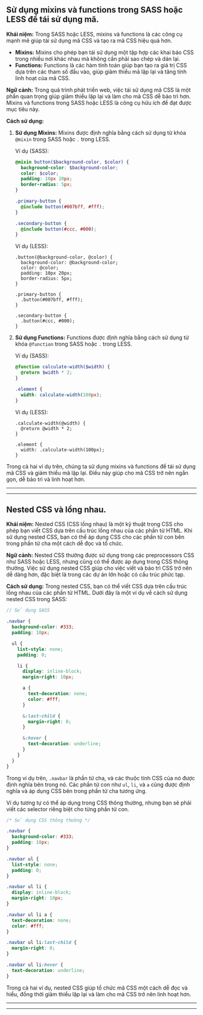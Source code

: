 ## Sử dụng mixins và functions trong SASS hoặc LESS để tái sử dụng mã.

**Khái niệm:**
Trong SASS hoặc LESS, mixins và functions là các công cụ mạnh mẽ giúp tái sử dụng mã CSS và tạo ra mã CSS hiệu quả hơn.

- **Mixins:** Mixins cho phép bạn tái sử dụng một tập hợp các khai báo CSS trong nhiều nơi khác nhau mà không cần phải sao chép và dán lại.
- **Functions:** Functions là các hàm tính toán giúp bạn tạo ra giá trị CSS dựa trên các tham số đầu vào, giúp giảm thiểu mã lặp lại và tăng tính linh hoạt của mã CSS.

**Ngữ cảnh:**
Trong quá trình phát triển web, việc tái sử dụng mã CSS là một phần quan trọng giúp giảm thiểu lặp lại và làm cho mã CSS dễ bảo trì hơn. Mixins và functions trong SASS hoặc LESS là công cụ hữu ích để đạt được mục tiêu này.

**Cách sử dụng:**

1. **Sử dụng Mixins:**
   Mixins được định nghĩa bằng cách sử dụng từ khóa `@mixin` trong SASS hoặc `.` trong LESS.

   Ví dụ (SASS):

   ```scss
   @mixin button($background-color, $color) {
     background-color: $background-color;
     color: $color;
     padding: 10px 20px;
     border-radius: 5px;
   }

   .primary-button {
     @include button(#007bff, #fff);
   }

   .secondary-button {
     @include button(#ccc, #000);
   }
   ```

   Ví dụ (LESS):

   ```less
   .button(@background-color, @color) {
     background-color: @background-color;
     color: @color;
     padding: 10px 20px;
     border-radius: 5px;
   }

   .primary-button {
     .button(#007bff, #fff);
   }

   .secondary-button {
     .button(#ccc, #000);
   }
   ```

2. **Sử dụng Functions:**
   Functions được định nghĩa bằng cách sử dụng từ khóa `@function` trong SASS hoặc `.` trong LESS.

   Ví dụ (SASS):

   ```scss
   @function calculate-width($width) {
     @return $width * 2;
   }

   .element {
     width: calculate-width(100px);
   }
   ```

   Ví dụ (LESS):

   ```less
   .calculate-width(@width) {
     @return @width * 2;
   }

   .element {
     width: .calculate-width(100px);
   }
   ```

Trong cả hai ví dụ trên, chúng ta sử dụng mixins và functions để tái sử dụng mã CSS và giảm thiểu mã lặp lại. Điều này giúp cho mã CSS trở nên ngắn gọn, dễ bảo trì và linh hoạt hơn.

---

---

## Nested CSS và lồng nhau.

**Khái niệm:**
Nested CSS (CSS lồng nhau) là một kỹ thuật trong CSS cho phép bạn viết CSS dựa trên cấu trúc lồng nhau của các phần tử HTML. Khi sử dụng nested CSS, bạn có thể áp dụng CSS cho các phần tử con bên trong phần tử cha một cách dễ đọc và tổ chức.

**Ngữ cảnh:**
Nested CSS thường được sử dụng trong các preprocessors CSS như SASS hoặc LESS, nhưng cũng có thể được áp dụng trong CSS thông thường. Việc sử dụng nested CSS giúp cho việc viết và bảo trì CSS trở nên dễ dàng hơn, đặc biệt là trong các dự án lớn hoặc có cấu trúc phức tạp.

**Cách sử dụng:**
Trong nested CSS, bạn có thể viết CSS dựa trên cấu trúc lồng nhau của các phần tử HTML. Dưới đây là một ví dụ về cách sử dụng nested CSS trong SASS:

```scss
// Sử dụng SASS

.navbar {
  background-color: #333;
  padding: 10px;

  ul {
    list-style: none;
    padding: 0;

    li {
      display: inline-block;
      margin-right: 10px;

      a {
        text-decoration: none;
        color: #fff;
      }

      &:last-child {
        margin-right: 0;
      }

      &:hover {
        text-decoration: underline;
      }
    }
  }
}
```

Trong ví dụ trên, `.navbar` là phần tử cha, và các thuộc tính CSS của nó được định nghĩa bên trong nó. Các phần tử con như `ul`, `li`, và `a` cũng được định nghĩa và áp dụng CSS bên trong phần tử cha tương ứng.

Ví dụ tương tự có thể áp dụng trong CSS thông thường, nhưng bạn sẽ phải viết các selector riêng biệt cho từng phần tử con.

```css
/* Sử dụng CSS thông thường */

.navbar {
  background-color: #333;
  padding: 10px;
}

.navbar ul {
  list-style: none;
  padding: 0;
}

.navbar ul li {
  display: inline-block;
  margin-right: 10px;
}

.navbar ul li a {
  text-decoration: none;
  color: #fff;
}

.navbar ul li:last-child {
  margin-right: 0;
}

.navbar ul li:hover {
  text-decoration: underline;
}
```

Trong cả hai ví dụ, nested CSS giúp tổ chức mã CSS một cách dễ đọc và hiểu, đồng thời giảm thiểu lặp lại và làm cho mã CSS trở nên linh hoạt hơn.

---

---

